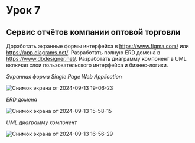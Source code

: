 # Урок 7
## Сервис отчётов компании оптовой торговли
Доработать экранные формы интерфейса в https://www.figma.com/ или https://app.diagrams.net/.
Разработать полную ERD домена в https://www.dbdesigner.net/.
Разработать диаграмму компонент в UML включая слои пользовательского интерфейса и бизнес-логики.

*Экранная форма Single Page Web Application*

![Снимок экрана от 2024-09-13 19-06-23](https://github.com/user-attachments/assets/34127abb-f887-4201-acac-2fc6d96f8613)

*ERD домена*

![Снимок экрана от 2024-09-13 15-58-15](https://github.com/user-attachments/assets/72068ece-55d9-4b10-85d0-041f65218603)

*UML диаграмму компонент*

![Снимок экрана от 2024-09-13 16-56-29](https://github.com/user-attachments/assets/bd0c6a07-2adf-4aa0-a0aa-867409902320)
